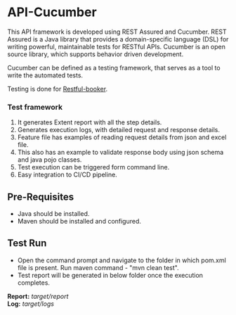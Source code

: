 # API-Cucumber

This API framework is developed using REST Assured and Cucumber.  REST Assured is a Java library that provides a domain-specific language (DSL) for writing powerful, maintainable tests for RESTful APIs. Cucumber is an open source library, which supports behavior driven development. 

Cucumber can be defined as a testing framework, that serves as a tool to write the automated tests.

Testing is done for [Restful-booker](https://restful-booker.herokuapp.com/apidoc/index.html).

### **Test framework**

1. It generates Extent report with all the step details.  
2. Generates execution logs, with detailed request and response details.
3. Feature file has examples of reading request details from json and excel file.
4. This also has an example to validate response body using json schema and java pojo classes.
5. Test execution can be triggered form command line. 
6. Easy integration to CI/CD pipeline.

## **Pre-Requisites**

- Java should be installed.
- Maven should be installed and configured.

## **Test Run**

- Open the command prompt and navigate to the folder in which pom.xml file is present. Run maven command - "mvn clean test".
- Test report will be generated in below folder once the execution completes.

**Report:** 		*target/report*<br>
**Log:** 		*target/logs*

